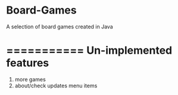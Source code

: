 Board-Games
===========

A selection of board games created in Java

===========
Un-implemented features
===========
1) more games
2) about/check updates menu items
